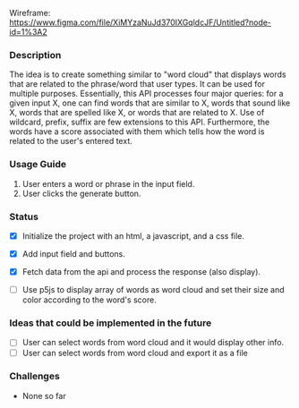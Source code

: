
Wireframe: https://www.figma.com/file/XiMYzaNuJd370IXGqldcJF/Untitled?node-id=1%3A2

### Description
The idea is to create something similar to "word cloud" that displays words that are related to the phrase/word that user types. It can be used for multiple purposes. Essentially, this API processes four major queries: for a given input X, one can find words that are similar to X, words that sound like X, words that are spelled like X, or words that are related to X. Use of wildcard, prefix, suffix are few extensions to this API. Furthermore, the words have a score associated with them which tells how the word is related to the user's entered text.


### Usage Guide
1. User enters a word or phrase in the input field.
2. User clicks the generate button.


### Status
- [x] Initialize the project with an html, a javascript, and a css file.
- [x] Add input field and buttons. 
- [x] Fetch data from the api and process the response (also display).
- [ ] Use p5js to display array of words as word cloud and set their size and color according to the word's score.


### Ideas that could be implemented in the future
- [ ] User can select words from word cloud and it would display other info.
- [ ] User can select words from word cloud and export it as a file

### Challenges
- None so far
